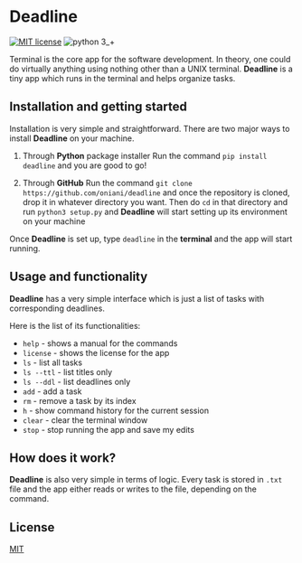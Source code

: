 # Deadline
[![MIT license](https://img.shields.io/badge/License-MIT-blue.svg)](https://github.com/oniani/deadline/blob/master/LICENSE/)
![python 3_+](https://img.shields.io/badge/python-3+-green.svg)

Terminal is the core app for the software development. In theory, one could do virtually anything using nothing other than a UNIX terminal. **Deadline** is a tiny app which runs in the terminal and helps organize tasks.

## Installation and getting started
Installation is very simple and straightforward. There are two major ways to install **Deadline** on your machine.

1. Through **Python** package installer
Run the command  `pip install deadline` and you are good to go!

2. Through **GitHub**
Run the command `git clone https://github.com/oniani/deadline` and once the repository is cloned, drop it in whatever directory you want. Then do `cd` in that directory and run `python3 setup.py` and **Deadline** will start setting up its environment on your machine

Once **Deadline** is set up, type `deadline` in the **terminal** and the app will start running.

## Usage and functionality
**Deadline** has a very simple interface which is just a list of tasks with corresponding deadlines.

Here is the list of its functionalities:
* `help` - shows a manual for the commands
* `license` - shows the license for the app
* `ls` - list all tasks
* `ls --ttl` - list titles only
* `ls --ddl` - list deadlines only
* `add` - add a task
* `rm` - remove a task by its index
* `h` - show command history for the current session
* `clear` - clear the terminal window
* `stop` - stop running the app and save my edits

## How does it work?
**Deadline** is also very simple in terms of logic. Every task is stored in `.txt` file and the app either reads or writes to the file, depending on the command.

## License
[MIT](https://www.github.com/oniani/LICENSE)
